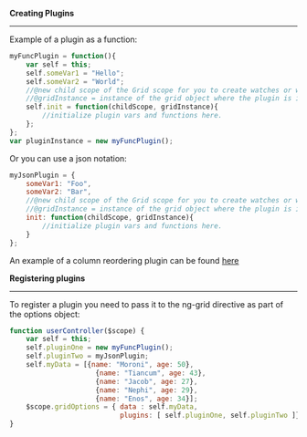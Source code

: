 __Creating Plugins__
***

Example of a plugin as a function:
```javascript
myFuncPlugin = function(){
    var self = this;
    self.someVar1 = "Hello";
    self.someVar2 = "World";
    //@new child scope of the Grid scope for you to create watches or whatever you want.
    //@gridInstance = instance of the grid object where the plugin is initialized.
    self.init = function(childScope, gridInstance){
        //initialize plugin vars and functions here.
    };
};
var pluginInstance = new myFuncPlugin();
```
Or you can use a json notation:
```javascript
myJsonPlugin = {
    someVar1: "Foo",
    someVar2: "Bar",
    //@new child scope of the Grid scope for you to create watches or whatever you want.
    //@gridInstance = instance of the grid object where the plugin is initialized.
    init: function(childScope, gridInstance){
        //initialize plugin vars and functions here.
    }
};
```
An example of a column reordering plugin can be found [here](https://github.com/timothyswt/ng-grid/blob/master/plugins/ng-grid-reorderable.js)

__Registering plugins__
***
To register a plugin you need to pass it to the ng-grid directive as part of the options object:
```javascript
function userController($scope) {
    var self = this;
    self.pluginOne = new myFuncPlugin();
    self.pluginTwo = myJsonPlugin;
    self.myData = [{name: "Moroni", age: 50},
                     {name: "Tiancum", age: 43},
                     {name: "Jacob", age: 27},
                     {name: "Nephi", age: 29},
                     {name: "Enos", age: 34}];
    $scope.gridOptions = { data : self.myData,
                           plugins: [ self.pluginOne, self.pluginTwo ]};
}
```
